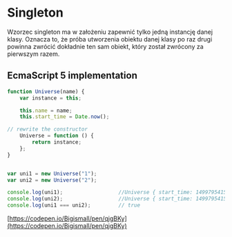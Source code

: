 # Singleton

Wzorzec singleton ma w założeniu zapewnić tylko jedną instancję danej klasy.  Oznacza to, że próba utworzenia obiektu danej klasy po raz drugi powinna zwrócić dokładnie ten sam obiekt, który został zwrócony za pierwszym razem.

## EcmaScript 5 implementation

```js
function Universe(name) {
    var instance = this;

    this.name = name;
    this.start_time = Date.now();

// rewrite the constructor
    Universe = function () {
        return instance;
    };
}


var uni1 = new Universe("1");
var uni2 = new Universe("2");

console.log(uni1);                  //Universe { start_time: 1499795415812, name: '1' }
console.log(uni2);                  //Universe { start_time: 1499795415812, name: '1' }
console.log(uni1 === uni2);         // true
```

[https://codepen.io/Bigismall/pen/qjgBKy](https://codepen.io/Bigismall/pen/qjgBKy)

